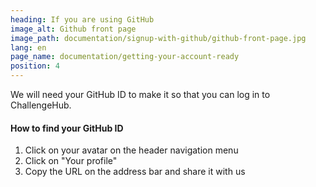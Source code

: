 ```yaml
---
heading: If you are using GitHub
image_alt: Github front page
image_path: documentation/signup-with-github/github-front-page.jpg
lang: en
page_name: documentation/getting-your-account-ready
position: 4
---
```


We will need your GitHub ID to make it so that you can log in to ChallengeHub.

#### How to find your GitHub ID

1. Click on your avatar on the header navigation menu
2. Click on "Your profile"
3. Copy the URL on the address bar and share it with us
